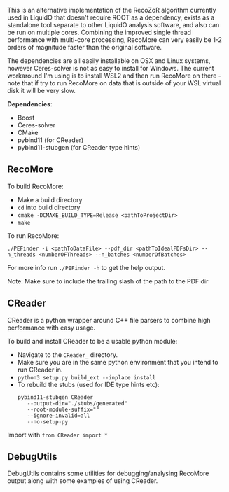 This is an alternative implementation of the RecoZoR algorithm currently used in LiquidO that doesn't require ROOT as a dependency, exists as a standalone tool separate to other LiquidO analysis software, and also can be run on multiple cores. Combining the improved single thread performance with multi-core processing, RecoMore can very easily be 1-2 orders of magnitude faster than the original software.

The dependencies are all easily installable on OSX and Linux systems, however Ceres-solver is not as easy to install for Windows. The current workaround I'm using is to install WSL2 and then run RecoMore on there - note that if try to run RecoMore on data that is outside of your WSL virtual disk it will be very slow.

**Dependencies**:

- Boost
- Ceres-solver
- CMake
- pybind11 (for CReader)
- pybind11-stubgen (for CReader type hints)

## RecoMore

To build RecoMore:
- Make a build directory
- `cd` into build directory
- `cmake -DCMAKE_BUILD_TYPE=Release <pathToProjectDir>`
- `make`

To run RecoMore:

```./PEFinder -i <pathToDataFile> --pdf_dir <pathToIdealPDFsDir> --n_threads <numberOFThreads> --n_batches <numberOfBatches>```

For more info run `./PEFinder -h` to get the help output.

Note: Make sure to include the trailing slash of the path to the PDF dir

## CReader

CReader is a python wrapper around C++ file parsers to combine high performance with easy usage.

To build and install CReader to be a usable python module:
- Navigate to the `CReader_` directory.
- Make sure you are in the same python environment that you intend to run CReader in.
- `python3 setup.py build_ext --inplace install`
- To rebuild the stubs (used for IDE type hints etc):
  ```
  pybind11-stubgen CReader
     --output-dir="./stubs/generated"
     --root-module-suffix=""
     --ignore-invalid=all
     --no-setup-py
  ```

Import with `from CReader import *`


## DebugUtils

DebugUtils contains some utilities for debugging/analysing RecoMore output along with some examples of using
CReader. 
